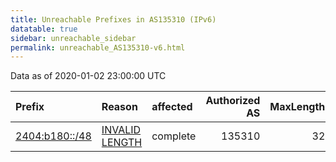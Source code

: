 ```yaml
---
title: Unreachable Prefixes in AS135310 (IPv6)
datatable: true
sidebar: unreachable_sidebar
permalink: unreachable_AS135310-v6.html
---
```


Data as of 2020-01-02 23:00:00 UTC


<div class="datatable-begin"></div>

| Prefix                                                 | Reason                                                                                                    | affected   |   Authorized AS |   MaxLength | Anchor                                       |   unreachable /48s |
|:-------------------------------------------------------|:----------------------------------------------------------------------------------------------------------|:-----------|----------------:|------------:|:---------------------------------------------|-------------------:|
| [2404:b180::/48](https://stat.ripe.net/2404:b180::/48) | [INVALID LENGTH](https://rpki-validator.ripe.net/announcement-preview?asn=AS135310&prefix=2404:b180::/48) | complete   |          135310 |          32 | [APNIC](unreachable_APNIC_RPKI_Root-v6.html) |                  1 |

<div class="datatable-end"></div>